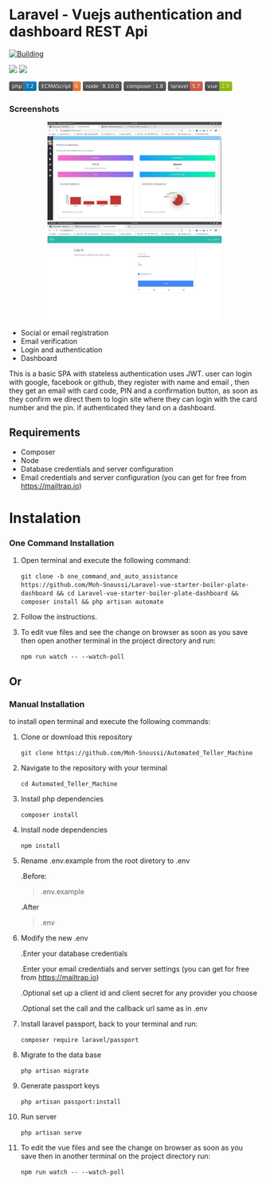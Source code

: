 # Laravel - Vuejs authentication and dashboard REST Api

<a href="https://ci.appveyor.com/api/projects/status/{{status_id}}" title="Building" rel="nofollow"><img src="https://ci.appveyor.com/api/projects/status/{{status_id}}g" alt="Building"></a>

<a href="https://codeclimate.com/github/codeclimate/codeclimate/maintainability"><img src="https://api.codeclimate.com/v1/badges/a99a88d28ad37a79dbf6/maintainability" /></a>
<a href="https://codeclimate.com/github/codeclimate/codeclimate/test_coverage"><img src="https://api.codeclimate.com/v1/badges/a99a88d28ad37a79dbf6/test_coverage" /></a>

<img src="https://raw.githubusercontent.com/Moh-Snoussi/Automated_Teller_Machine/one_command_and_auto_assistance/php.png" title="php"> <img src="https://raw.githubusercontent.com/Moh-Snoussi/Automated_Teller_Machine/one_command_and_auto_assistance/ecmascript.png" title="ECMASCRIPT"> <img src="https://raw.githubusercontent.com/Moh-Snoussi/Automated_Teller_Machine/one_command_and_auto_assistance/node.png" title="nodejs"> <img src="https://raw.githubusercontent.com/Moh-Snoussi/Automated_Teller_Machine/one_command_and_auto_assistance/composer.png" title="composer"> <img src="https://raw.githubusercontent.com/Moh-Snoussi/Automated_Teller_Machine/one_command_and_auto_assistance/larvel.png" title="laravel"> <img src="https://raw.githubusercontent.com/Moh-Snoussi/Automated_Teller_Machine/one_command_and_auto_assistance/vue.png" title="vuejs">



### Screenshots

<p align="center">

<img src="https://raw.githubusercontent.com/Moh-Snoussi/Automated_Teller_Machine/one_command_and_auto_assistance/public/images/dashboard.png" width="350" title="hover text"> 
  <img src="https://raw.githubusercontent.com/Moh-Snoussi/Automated_Teller_Machine/one_command_and_auto_assistance/public/images/logscreen.png" width="350" alt="accessibility text">
  </p>


 - Social or email registration 
 - Email verification 
 - Login and authentication 
 - Dashboard  

This is a basic SPA with stateless authentication uses JWT. user can login with google, facebook or github, they register with name and email , then they get an email with card code, PIN and a confirmation button, as soon as they confirm we direct them to login site where they can login with the card number and the pin. if authenticated they land on a dashboard.
## Requirements

- Composer
- Node
- Database credentials and server configuration
- Email credentials and server configuration (you can get for free from https://mailtrap.io)

# Instalation
### One Command Installation


1. Open terminal and execute the following command:

   `git clone -b one_command_and_auto_assistance https://github.com/Moh-Snoussi/Laravel-vue-starter-boiler-plate-dashboard && cd Laravel-vue-starter-boiler-plate-dashboard && composer install && php artisan automate`

2. Follow the instructions. 

3. To edit vue files and see the change on browser as soon as you save then open another terminal in the project directory and run:

    ```npm run watch -- --watch-poll```

## Or
### Manual Installation

to install open terminal and execute the following commands:

1. Clone or download this repository

   ```git clone https://github.com/Moh-Snoussi/Automated_Teller_Machine```

2. Navigate to the repository with your terminal 

   ```cd Automated_Teller_Machine```
3. Install php dependencies

   ```composer install```
4. Install node dependencies

   ```npm install```
5. Rename .env.example from the root diretory to .env

   .Before: 
   >.env.example

   .After
   >.env
6. Modify the new .env

   .Enter your database credentials 
   
   .Enter your email credentials and server settings (you can get for free from https://mailtrap.io)

   .Optional set up a client id and client secret for any provider you choose

   .Optional set the call and the callback url same as in .env

7. Install laravel passport, back to your terminal and run:

   ```composer require laravel/passport```

8. Migrate to the data base

   ```php artisan migrate``` 
9. Generate passport keys

   ```php artisan passport:install```
10. Run server

    ```php artisan serve```
11. To edit the vue files and see the change on browser as soon as you save then in another terminal on the project directory run:

    ```npm run watch -- --watch-poll```

